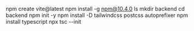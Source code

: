 npm create vite@latest
npm install -g npm@10.4.0
ls
mkdir backend
cd backend
npm init -y
npm install -D tailwindcss postcss autoprefixer
npm install typescript
npx tsc --init